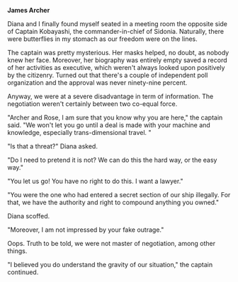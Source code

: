 **James Archer**

Diana and I finally found myself seated in a meeting room the opposite side of Captain Kobayashi, the commander-in-chief of Sidonia. Naturally, there were butterflies in my stomach as our freedom were on the lines.

The captain was pretty mysterious. Her masks helped, no doubt, as nobody knew her face. Moreover, her biography was entirely empty saved a record of her activities as executive, which weren't always looked upon positively by the citizenry. Turned out that there's a couple of independent poll organization and the approval was never ninety-nine percent.

Anyway, we were at a severe disadvantage in term of information. The negotiation weren't certainly between two co-equal force.

"Archer and Rose, I am sure that you know why you are here," the captain said. "We won't let you go until a deal is made with your machine and knowledge, especially trans-dimensional travel. "

"Is that a threat?" Diana asked.

"Do I need to pretend it is not? We can do this the hard way, or the easy way."

"You let us go! You have no right to do this. I want a lawyer."

"You were the one who had entered a secret section of our ship illegally. For that, we have the authority and right to compound anything you owned."

Diana scoffed.

"Moreover, I am not impressed by your fake outrage."

Oops. Truth to be told, we were not master of negotiation, among other things.

"I believed you do understand the gravity of our situation," the captain continued. 
